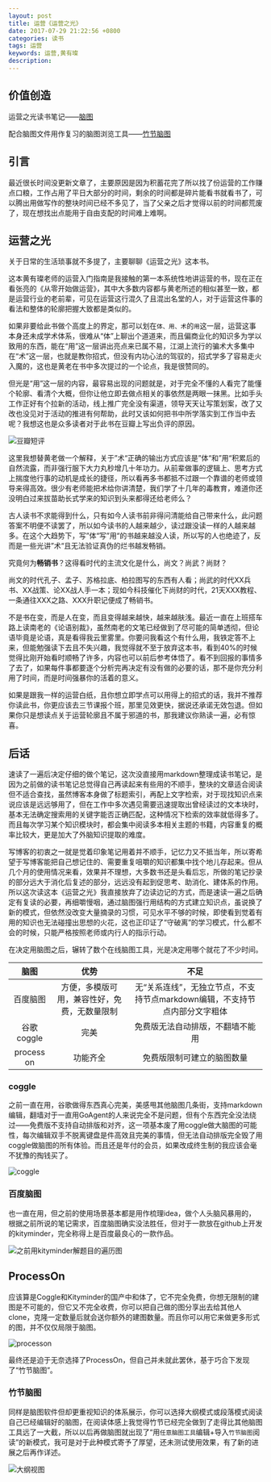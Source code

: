 ```yaml
---
layout: post
title: 运营《运营之光》
date: 2017-07-29 21:22:56 +0800
categories: 读书
tags: 运营
keywords: 运营,黄有璨
description:
---
```

## 价值创造

运营之光读书笔记——[脑图](https://www.processon.com/view/link/597c8e55e4b0e384a53cef6f)

配合脑图文件用作复习的脑图浏览工具——[竹节脑图](http://mind.weavent.com/site/mind/cf05894)

## 引言

最近很长时间没更新文章了，主要原因是因为积蓄花完了所以找了份运营的工作赚点口粮，工作占用了平日大部分的时间，剩余的时间都是碎片能看书就看书了，可以腾出用做写作的整块时间已经不多见了，当了父亲之后才觉得以前的时间都荒废了，现在想找出点能用于自由支配的时间难上难啊。

## 运营之光

关于日常的生活琐事就不多提了，主要聊聊《运营之光》这本书。

这本黄有璨老师的运营入门指南是我接触的第一本系统性地讲运营的书，现在正在看张亮的《从零开始做运营》，其中大多数内容都与黄老所述的相似甚至一致，都是运营行业的老前辈，可见在运营这行混久了且混出名堂的人，对于运营这件事的看法和整体的轮廓把握大致都是类似的。

如果非要给此书做个高度上的界定，那可以划在`体、用、术`的`用`这一层，运营这事本身还未成学术体系，很难从“体”上聊出个道道来，而且偏商业化的知识多为学以致用的东西，能在“用”这一层讲出亮点来已属不易，江湖上流行的骗术大多集中在“术”这一层，也就是教你招式，但没有内功心法的驾驭的，招式学多了容易走火入魔的，这也是黄老在书中多次提过的一个论点，我是很赞同的。

但光是“用”这一层的内容，最容易出现的问题就是，对于完全不懂的人看完了能懂个轮廓、看清个大概，但你让他立即去做点相关的事依然是两眼一抹黑。比如手头工作正好有个拉新的活动，线上推广完全没有渠道，领导天天让写策划案，改了又改也没见对于活动的推进有何帮助，此时又该如何把书中所学落实到工作当中去呢？我想这也是众多读者对于此书在豆瓣上写出负评的原因。

![豆瓣短评](http://i2.tiimg.com/592712/0e1fc71cc5af75ff.jpg)

这里我想替黄老做一个解释，关于”术“正确的输出方式应该是”体“和”用“积累后的自然流露，而非强行服下大力丸秒增几十年功力。从前辈做事的逻辑上、思考方式上揣度他行事的动机是成长的捷径，所以看再多书都抵不过跟一个靠谱的老师或领导来得高效。很少有老师能把术给你讲清楚，我们学了十几年的毒教育，难道你还没明白过来拔苗助长式学来的知识到头来都得还给老师么？

古人读书不求能得到什么，只有如今人读书前非得问清能给自己带来什么，此问题答案不明便不读罢了，所以如今读书的人越来越少，读过跟没读一样的人越来越多。在这个大趋势下，写”体“写”用“的书越来越没人读，所以写的人也绝迹了，反而是一些光讲”术“且无法验证真伪的烂书越发畅销。

究竟何为**畅销书**？这得看时代的主流文化是什么，尚文？尚武？尚财？

尚文的时代孔子、孟子、苏格拉底、柏拉图写的东西有人看；尚武的时代XX兵书、XX战策、论XX战人手一本；现如今科技催化下尚财的时代，21天XXX教程、一条通往XXX之路、XXX升职记便成了畅销书。

不是书在变，而是人在变，而且变得越来越快，越来越肤浅。最近一直在上班搭车路上读南老的《论语别裁》，虽然南老的文笔已经做到了尽可能的简单透彻，但论语毕竟是论语，真是看得我云里雾里。你要问我看这个有什么用，我铁定答不上来，但能勉强读下去且不失兴趣，我觉得就不至于放弃这本书，看到40%的时候觉得比刚开始看时顺畅了许多，内容也可以前后参考体悟了。看不到回报的事情多了去了，如果每件事都要逐个分析完再决定有没有做的必要的话，那不是你充分利用了时间，而是时间强暴你的活着的意义。

如果是跟我一样的运营白纸，且你想立即学点可以用得上的招式的话，我并不推荐你读此书，你更应该去三节课报个班，那里见效更快，据说还承诺无效包退。但如果你只是想读点关于运营轮廓且不属于邪道的书，那我建议你熟读一遍，必有惊喜。

## 后话

速读了一遍后决定仔细的做个笔记，这次没直接用markdown整理成读书笔记，是因为之前做的读书笔记总觉得自己再读起来有些用的不顺手，整块的文章适合阅读但不适合查找，虽然博客本身做了标题索引，再配上文字检索，对于现找知识点来说应该是远远够用了，但在工作中多次遇见需要迅速提取出曾经读过的文本块时，基本无法确定搜索用的关键字能否正确匹配，这种情况下检索的效率就低得多了。而且每次学习某个知识模块时，都会集中阅读多本相关主题的书籍，内容重复的概率比较大，更是加大了外脑知识提取的难度。

写博客的初衷之一就是觉着印象笔记用着并不顺手，记忆力又不抵当年，所以寄希望于写博客能把自己想记住的、需要重复咀嚼的知识都集中找个地儿存起来。但从几个月的使用情况来看，效果并不理想，大多数书还是头看后忘，所做的笔记抄录的部分远大于消化后复述的部分，远远没有起到促思考、助消化、建体系的作用。所以这次读这本《运营之光》我直接放弃了边读边记的方式，而是速读一遍之后确定有复读的必要，再细嚼慢咽，通过脑图强行用结构的方式建立知识点，虽说换了新的模式，但依然没改变大量摘录的习惯，可见水平不够的时候，即使看到觉着有用的知识也无法碰撞出思想的火花，这也正印证了“守破离”的学习模式，什么都不会的时候，只能严格按照老师或内行人的指示行动。

在决定用脑图之后，辗转了数个在线脑图工具，光是决定用哪个就花了不少时间。

|   **脑图**   |         **优势**         |                  **不足**                  |
| :--------: | :--------------------: | :--------------------------------------: |
|    百度脑图    | 方便，多模版可用，兼容性好，免费，无数量限制 | 无“关系连线”，无独立节点，不支持节点markdown编辑，不支持节点内部分文字粗体 |
|  谷歌coggle  |           完美           |             免费版无法自动排版，不翻墙不能用             |
| process on |          功能齐全          |              免费版限制可建立的脑图数量               |

### coggle

之前一直在用，谷歌做得东西真心完美，美感甩其他脑图几条街，支持markdown编辑，翻墙对于一直用GoAgent的人来说完全不是问题，但有个东西完全没法绕过——免费版不支持自动排版和对齐，这一项基本废了用coggle做大脑图的可能性，每次编辑双手不脱离键盘是件高效且完美的事情，但无法自动排版完全毁了用coggle做脑图的所有体验。而且还是年付的会员，如果改成终生制的我应该会毫不犹豫的掏钱买了。

![coggle](http://i1.ciimg.com/592712/9253fd585a79998d.jpg)

### 百度脑图

也一直在用，但之前的使用场景基本都是用作梳理idea，做个人头脑风暴用的，根据之前所说的笔记需求，百度脑图确实没法胜任，但对于一款放在github上开发的kityminder，完全称得上是百度最良心的一款作品。

![之前用kityminder解题目的遍历图](http://i4.eiimg.com/592712/2a67db004c91ec88.jpg)

## ProcessOn

应该算是Coggle和Kityminder的国产中和体了，它不完全免费，你想无限制的建图是不可能的，但它又不完全收费，你可以把自己做的图分享出去给其他人clone，克隆一定数量后就会送你额外的建图数量。而且你可以用它来做更多形式的图，并不仅仅局限于脑图。

![processon](http://i1.ciimg.com/592712/d5261198ec36bc56.jpg)

最终还是迫于无奈选择了ProcessOn，但自己并未就此罢休，基于巧合下发现了“竹节脑图”。

### 竹节脑图

同样是脑图软件但却更重视知识的体系展示，你可以选择大纲模式或段落模式阅读自己已经编辑好的脑图，在阅读体感上我觉得竹节已经完全做到了走得比其他脑图工具远了一大截，所以以后再做脑图就出现了“用`任意脑图工具`编辑+导入`竹节脑图`阅读”的新模式，我可是对于此种模式寄予了厚望，还未测试使用效果，有了新的进展之后再作详述。

![大纲视图](http://i1.ciimg.com/592712/06632d083bd759fb.jpg)
